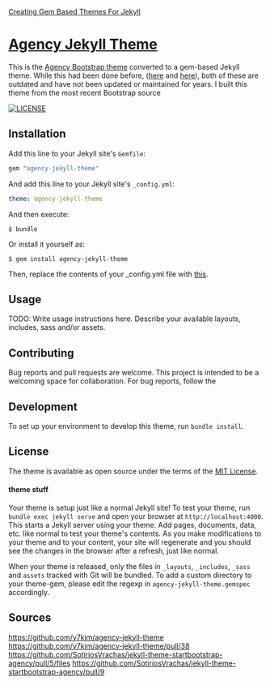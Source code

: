 [Creating Gem Based Themes For Jekyll](https://www.chrisanthropic.com/blog/2016/creating-gem-based-themes-for-jekyll/)

# [Agency Jekyll Theme](https://raviriley.github.io/agency-jekyll-theme)

This is the [Agency Bootstrap theme](https://startbootstrap.com/themes/agency/) converted to a gem-based Jekyll theme. While this had been done before, ([here](https://github.com/y7kim/agency-jekyll-theme) and [here](https://github.com/SotiriosVrachas/jekyll-theme-startbootstrap-agency)), both of these are outdated and have not been updated or maintained for years. I built this theme from the most recent Bootstrap source

[![LICENSE](https://img.shields.io/badge/license-MIT-lightgrey.svg)](https://github.com/raviriley/agency-jekyll-theme/blob/master/LICENSE.txt)

<!-- PayPal
[![Tip Me via PayPal](https://img.shields.io/badge/PayPal-tip%20me-green.svg?logo=paypal)](https://www.paypal.me/raviriley)

**If you enjoy this theme, please consider [supporting me](https://www.paypal.me/raviriley) to continue developing and maintaining it.**

[![Support via PayPal](https://cdn.rawgit.com/twolfson/paypal-github-button/1.0.0/dist/button.svg)](https://www.paypal.me/raviriley)
-->

## Installation

Add this line to your Jekyll site's `Gemfile`:

```ruby
gem "agency-jekyll-theme"
```

And add this line to your Jekyll site's `_config.yml`:

```yaml
theme: agency-jekyll-theme
```

And then execute:

    $ bundle

Or install it yourself as:

    $ gem install agency-jekyll-theme

Then, replace the contents of your _config.yml file with [this](https://github.com/raviriley/agency-jekyll-theme/blob/master/_config.yml).

## Usage

TODO: Write usage instructions here. Describe your available layouts, includes, sass and/or assets.

## Contributing

Bug reports and pull requests are welcome. This project is intended to be a welcoming space for collaboration. For bug reports, follow the 

## Development

To set up your environment to develop this theme, run `bundle install`.

## License

The theme is available as open source under the terms of the [MIT License](https://opensource.org/licenses/MIT).

#### theme stuff

Your theme is setup just like a normal Jekyll site! To test your theme, run `bundle exec jekyll serve` and open your browser at `http://localhost:4000`. This starts a Jekyll server using your theme. Add pages, documents, data, etc. like normal to test your theme's contents. As you make modifications to your theme and to your content, your site will regenerate and you should see the changes in the browser after a refresh, just like normal.

When your theme is released, only the files in `_layouts`, `_includes`, `_sass` and `assets` tracked with Git will be bundled.
To add a custom directory to your theme-gem, please edit the regexp in `agency-jekyll-theme.gemspec` accordingly.

## Sources

https://github.com/y7kim/agency-jekyll-theme
https://github.com/y7kim/agency-jekyll-theme/pull/38
https://github.com/SotiriosVrachas/jekyll-theme-startbootstrap-agency/pull/5/files
https://github.com/SotiriosVrachas/jekyll-theme-startbootstrap-agency/pull/9
